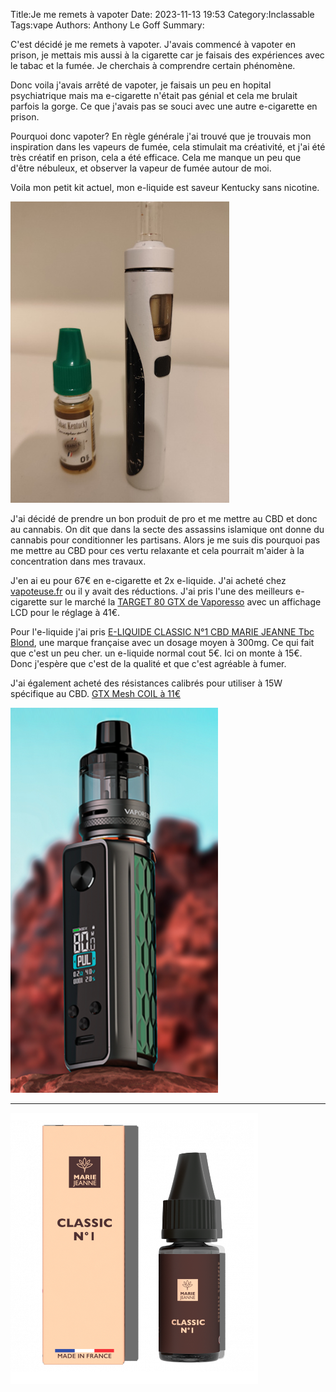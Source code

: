 Title:Je me remets à vapoter
Date: 2023-11-13 19:53
Category:Inclassable
Tags:vape
Authors: Anthony Le Goff
Summary:

C'est décidé je me remets à vapoter. J'avais commencé à vapoter en prison, je mettais mis aussi à la cigarette car je faisais des expériences avec le tabac et la fumée. Je cherchais à comprendre certain phénomène.

Donc voila j'avais arrêté de vapoter, je faisais un peu en hopital psychiatrique mais ma e-cigarette n'était pas génial et cela me brulait parfois la gorge. Ce que j'avais pas se souci avec une autre e-cigarette en prison. 

Pourquoi donc vapoter? En règle générale j'ai trouvé que je trouvais mon inspiration dans les vapeurs de fumée, cela stimulait ma créativité, et j'ai été très créatif en prison, cela a été efficace. Cela me manque un peu que d'être nébuleux, et observer la vapeur de fumée autour de moi.

Voila mon petit kit actuel, mon e-liquide est saveur Kentucky sans nicotine.

![kit cig](images/e-cig.jpg)

J'ai décidé de prendre un bon produit de pro et me mettre au CBD et donc au cannabis. On dit que dans la secte des assassins islamique ont donne du cannabis pour conditionner les partisans. Alors je me suis dis pourquoi pas me mettre au CBD pour ces vertu relaxante et cela pourrait m'aider à la concentration dans mes travaux. 

J'en ai eu pour 67€ en e-cigarette et 2x e-liquide. J'ai acheté chez [vapoteuse.fr](https://www.vapoteuse.fr/) ou il y avait des réductions. J'ai pris l'une des meilleurs e-cigarette sur le marché la [TARGET 80 GTX de Vaporesso](https://www.vaporesso.com/fr/vape-kits/target-80) avec un affichage LCD pour le réglage à 41€.

Pour l'e-liquide j'ai pris [E-LIQUIDE CLASSIC N°1 CBD MARIE JEANNE Tbc Blond](https://mariejeanne-cbd.com/fr/e-liquides-cbd/19-96-e-liquide-classic-n1.html#/dosage,300mg-30mg-ml), une marque française avec un dosage moyen à 300mg. Ce qui fait que c'est un peu cher. un e-liquide normal cout 5€. Ici on monte à 15€. Donc j'espère que c'est de la qualité et que c'est agréable à fumer.

J'ai également acheté des résistances calibrés pour utiliser à 15W spécifique au CBD. [GTX Mesh COIL à 11€](https://www.amazon.fr/dp/B088ZYC166?psc=1&smid=A3GAYFTOXYIW66&ref_=chk_typ_imgToDp)

![target 80](images/target80.png)

---

![cbd](images/mariejeanne.png)